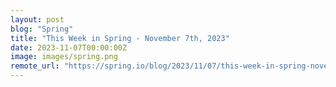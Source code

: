 ```yaml
---
layout: post
blog: "Spring"
title: "This Week in Spring - November 7th, 2023"
date: 2023-11-07T00:00:00Z
image: images/spring.png
remote_url: "https://spring.io/blog/2023/11/07/this-week-in-spring-november-7th-2023"
---
```

